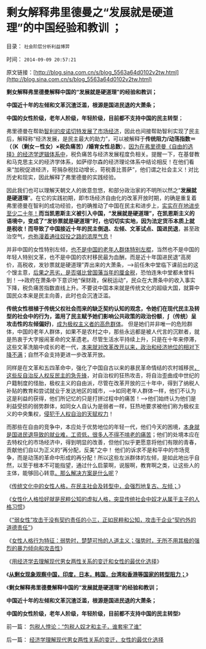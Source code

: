 # 剩女解释弗里德曼之“发展就是硬道理”的中国经验和教训 ；

目录： `社会阶层分析利益博羿` 

时间： `2014-09-09 20:57:21` 

原文链接：[http://blog.sina.com.cn/s/blog_5563a64d0102v2tw.html](http://blog.sina.com.cn/s/blog_5563a64d0102v2tw.html)

**剩女解释弗里德曼解释中国的“发展就是硬道理”的经验和教训；**

**中国近十年的左倾和文革沉渣泛滥，根源是国进民退的大萧条；**

**中国的女性阶级，老年人阶级，年轻阶级，目前都不支持中国的民主转型**；

弗里德曼在帮助[智利的皮诺切特发展了市场经济](../../../2012/2/17/革命是害怕被澄清的暴力建构，皮诺切特和阿连德.md)，因此也间接帮助智利实现了民主后，解释称“经济发展，是民主最大的助力”，可以被解释于**传统阻力/动荡指数＝（（K（剩女－性女）×税负痛苦）/婚育女性总数**）。[因为在弗里德曼《自由的选择》的经济学逻辑体系中](../../../2010/1/25/弗里德曼和哈耶克批判的是中国的右派.md)，税负痛苦与经济发展程度负相关。提醒一下，在基督教和马克思主义的经济学体系，如萨缪尔森的经济理论体系中结论相反！在他们看来“加税促进经济，苛捐杂税拉动增长，苛税善比菩萨”，他们谓之社会主义！对比历史和现实，因此解释了弗里德曼的实践经验。

因此我们也可以理解天朝文人的故意忽悠，和部分政治家的不明所以然之“**发展就是硬道理**”。在它的实践初期，即市场经济自由化的改革开放时期，的确是重复着弗里德曼在智利的成功经验，也的确推动了中国在民主和进步上，[实实在在地进步至少二十年！](../../../2009/7/16/中国在党领导下取得民主自由的长足进步.md)**而当凯恩斯主义被引入中国，“发展就是硬道理”，在凯恩斯主义的语境中，变成了“发钞票就是硬道理”时，也切切实实地，因为法定货币本质上就是税收！而导致了中国接近十年的民主倒退、左倾、文革试点、国进民退**，甚至政治空气，[也弥漫着通往奴役之路的浓厚气息](../../../2012/5/16/公有制改革模式“逢危机向左转”救的是贵族特权阶层.md)！

并非中国的女性特别左倾，[也不是中国的老年人群体特别左棍](../../../2014/3/24/断言棒喝的“尊老”反映社会“需要”停滞，甚至复古.md)，当然也不是中国的年轻人特别文革，也不是中国的农村移民最为血酬，而是近十年国进民退“高房价，高税收，发钞票就是硬道理”弄出来的大萧条，——>前任朱中堂临下课前出的这个馊主意，[后果之恶劣，是否堪比曾国藩当年的厘金税](../../../2014/8/15/从财税结构的改变，理解晚清到民国的政治格局的转变.md)，恐怕连朱中堂都未曾料到！——>政府在萧条中下意识地“保财政，保税运动”，民众在大萧条中的收入事实下降，税负痛苦指数直线上升。不要说中国本来就是传统文化的超级大国，就算中国民众本来是民主向善，此时也会沉渣泛滥。

**传统女性根植于传统父权社会而来的缺乏契约认知的观念，令她们在现代民主及转型的社会中的行为，滥用了民主赋予她们影响公共政策的政治份额**，**∫（传统）呈攻击性的左倾偏好)**，[成为极权主义者的高危群体](../../../2014/4/21/无产者的民粹,越穷越革命的“个体极权主义者”.md)。
但是她们并非唯一的危险群体，中国的老年人群体，如果不是农村之中，那些永远都是被人代言的沉默者，就是热衷于大字报闹革命的文革遗老。尽管生活水平持续上升，只是在十年来停滞，这些文革洗脑中成长的老一代，[本来就对改革改开以来，政治和经济地位的相对下降不满](../../../2009/8/6/有破坏无建设的血酬英雄值多少良心赏赐？.md)；自然不会支持更进一步改革开放。

同样是在文革和五四革命中，强化了中国自古以来的暴民革命情结的农村城移民[，这些反自治反人权反民主的急先锋](../../../2014/8/12/极权主义的自由派，通往奴役之路的急行锋，阶级斗争的无间道.md)，对自治权的狂热攻击，将自治歪曲成中世纪的户籍制度的怪胎，极权主义的自由派，尽管在改革开放的三十年中，得到了纳税人补贴的教育和尝试就业于发达地区的城市，——>如同老年人群体一样，他们不认为这是利益的获得，他们所记忆的只是打拼过程中的痛苦！——>他们始终认为他们是利益受损的弱势群体，如同女人自认为是弱者一样，狂热地要求被他们称为极权主义的中央集权，[侵犯于人权自治的天赋权力](../../../2014/8/8/反户籍制度，欺骗农民，掠夺市民的政治运动；.md)！

而那些在自由的竞争中，本应处于优势地位的年轻一代，他们今天的困境，[本身就是国进民退导致的就业难，工资低，很多人不得不啃老的痛苦](../../../2009/11/6/炒股维持着中国社会的稳定.md)；他们的处境本应在去特权化的市场经济中，得到明显的改善，但他们似乎更愿意将他们有限的青春，贡献他们自以为正义的“再分配，反美”之中！
他们的诉求不是和平中的市场竞争，而是动荡的革命中形成的再分配！所以这些左派群体的左倾，是如此地出乎自然，以至于根本不可能指望，通过什么启蒙啊，说服啊，教育啊之类，让这些人的主体，能够回心转意[。那么解决方案是什么呢](../../../2009/9/10/民主是集权而不是分权.md)？

《[传统文化中的女性人格，在民主社会及转型中，会强烈地复古、左倾；](../../../2014/9/3/女性和公知语境中的“诚信”，一般不是双边契约中的守约；.md)》

《[女性化人格恰好就是民粹公知的虚拟人格，突显传统社会中奴才从属于主子的人格习惯](../../../2014/9/4/女性观念中的诚信，就是契约角度的“不讲契约，没诚信，背信弃约”.md)》

《[“弱女性”攻击于没有契约责任的小三，正如民粹和公知，攻击于企业“契约外的道德责任”](../../../2014/9/5/攻击无契约责任的小三的弱女子的正义.md)》

《[女性人格行为特征：弱势时，楚楚可怜的人道主义；强势时，无所不用其极的强烈的暴力倾向和攻击性](../../../2014/9/6/左倾偏好的女性化行为的极权主义倾向.md)》

《[用经济学去理解现代男女两性关系的变迁和女性的最优化选择](../../../2014/9/7/经济学理解现代男女两性关系的变迁，女性的最优化选择.md)》

《[**从剩女现象观察中国，印度，日本，韩国，台湾和香港等国家的转型阻力；**](../../../2014/9/8/从剩女现象观察并衡量中国和日本等国家的民主转型的阻力.md)》

《**剩女解释弗里德曼解释中国的“发展就是硬道理”的经验和教训；**

**中国近十年的左倾和文革沉渣泛滥，根源是国进民退的大萧条；**

**中国的女性阶级，老年人阶级，年轻阶级，目前都不支持中国的民主转型**》

前一篇： [包税人悖论：“包税人奴才和主子，谁套牢了谁”](../../../2014/9/22/包税人悖论：“包税人奴才和主子，谁套牢了谁”.md)

后一篇： [经济学理解现代男女两性关系的变迁，女性的最优化选择](../../../2014/9/7/经济学理解现代男女两性关系的变迁，女性的最优化选择.md)

